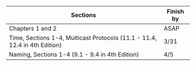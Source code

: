 | Sections | Finish by | 
|----------|-----------|
| Chapters 1 and 2 | ASAP | 
| Time, Sections 1-4, Multicast Protocols (11.1 - 11.4, 12.4 in 4th Edition) | 3/31 |
|Naming, Sections 1-4 (9.1 - 9.4 in 4th Edition) | 4/5 | 
